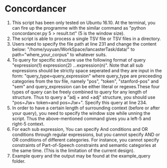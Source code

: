 # Concordancer
1. This script has been only tested on Ubuntu 16.10. At the terminal, 
    you can fire up the programme with the similar command as "python concordancer.py  5 > result.txt" (5 is the window size).
2. The script is able to process a single TSV file or TSV files in a directory.
3. Users need to specify the file path at line 231 and change the content below:
   "/home/yuyuan/WorkSpace/lancasterTask/data/" to path="where_your_corpus" to whatever suits.
4. To query for specific structure use the following format of query
   "expression(1) expression(2) ...expression(n)".
   Note that all sub expressions should be strictly space seperated and they  are input in the form:
   "query_type=query_expression"
   where query_type are preceeding categories from the tsv file, namely "pos", "token", "stanford-pos" and "sem" and
   query_expression can be either literal or regexes.These four types of query can be freely combined to query for any length of
   structure.
   Thus to query a "adj + and +adj" structure, you should use "pos=J\w+ token=and pos=J\w+". Specify this query at line 234.
5. In order to have a certain length of surrounding context (before or after your query), you need to specify the window size 
   while unning the script. Thus the above-mentioned command gives you a left-5 and right-5 context.
6. For each sub expression, You can specify And conditions and OR conditions through regular expressions, but you cannot specify 
   AND or OR conditions of different categories. For instance, you cannot specify constraints of Part-of-Speech constraints and
   semantic categories at the same time. (This is the limitation of the current design).
7. Example query and the output may be found at the example_query folder.
   

